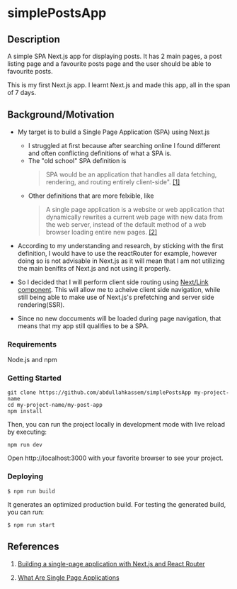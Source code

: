 # simplePostsApp
## Description


A simple SPA Next.js app for displaying posts. It has 2 main pages, a post listing page and a favourite posts page and the user should be able to favourite posts.

This is my first Next.js app. I learnt Next.js and made this app, all in the span of 7 days.

## Background/Motivation
- My target is to build a Single Page Application (SPA) using Next.js
    - I struggled at first because after searching online I found different and often conflicting definitions of what a SPA is.
    - The "old school" SPA definition is 
        >SPA would be an application that handles all data fetching, rendering, and routing entirely client-side". [[1]](#references)
    - Other definitions that are more felxible, like 
        >A single page application is a website or web application that dynamically rewrites a current web page with new data from the web server, instead of the default method of a web browser loading entire new pages. [[2]](#references)

- According to my understanding and research, by sticking with the first definition, I would have to use the reactRouter for example, however doing so is not advisable in Next.js as it will mean that I am not utilizing the main benifits of Next.js and not using it properly.

- So I decided that I will perform client side routing using [Next/Link component](https://nextjs.org/docs/app/building-your-application/routing/linking-and-navigating#link-component).
This will allow me to acheive client side navigation, while still being able to make use of Next.js's prefetching and server side rendering(SSR).

- Since no new doccuments will be loaded during page navigation, that means that my app still qualifies to be a SPA.


<!-- I got the getting started section from https://github.com/ixartz/Next-js-Boilerplate/blob/main/README.md?plain=1 -->

### Requirements

Node.js and npm

### Getting Started 


```shell
git clone https://github.com/abdullahkassem/simplePostsApp my-project-name
cd my-project-name/my-post-app
npm install
```

Then, you can run the project locally in development mode with live reload by executing:

```shell
npm run dev
```

Open http://localhost:3000 with your favorite browser to see your project.

### Deploying


```shell
$ npm run build
```

It generates an optimized production build. For testing the generated build, you can run:

```shell
$ npm run start
```



## References
1. [ Building a single-page application with Next.js and React Router](https://colinhacks.com/essays/building-a-spa-with-nextjs)

2. [What Are Single Page Applications](https://www.bloomreach.com/en/blog/2018/what-is-a-single-page-application)


